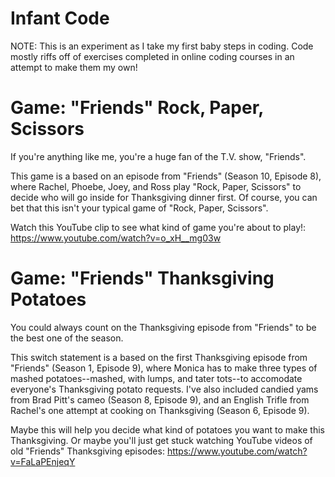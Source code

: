 Infant Code
==========

NOTE: This is an experiment as I take my first baby steps in coding. Code mostly riffs off of exercises completed in online coding courses in an attempt to make them my own!

Game: "Friends" Rock, Paper, Scissors
==========

If you're anything like me, you're a huge fan of the T.V. show, "Friends".

This game is a based on an episode from "Friends" (Season 10, Episode 8), where Rachel, Phoebe, Joey, and Ross play "Rock, Paper, Scissors" to decide who will go inside for Thanksgiving dinner first. Of course, you can bet that this isn't your typical game of "Rock, Paper, Scissors". 

Watch this YouTube clip to see what kind of game you're about to play!: https://www.youtube.com/watch?v=o_xH__mg03w


Game: "Friends" Thanksgiving Potatoes
==========

You could always count on the Thanksgiving episode from "Friends" to be the best one of the season.

This switch statement is a based on the first Thanksgiving episode from "Friends" (Season 1, Episode 9), where Monica has to make three types of mashed potatoes--mashed, with lumps, and tater tots--to accomodate everyone's Thanksgiving potato requests. I've also included candied yams from Brad Pitt's cameo (Season 8, Episode 9), and an English Trifle from Rachel's one attempt at cooking on Thanksgiving (Season 6, Episode 9).

Maybe this will help you decide what kind of potatoes you want to make this Thanksgiving. Or maybe you'll just get stuck watching YouTube videos of old "Friends" Thanksgiving episodes: https://www.youtube.com/watch?v=FaLaPEnjeqY
